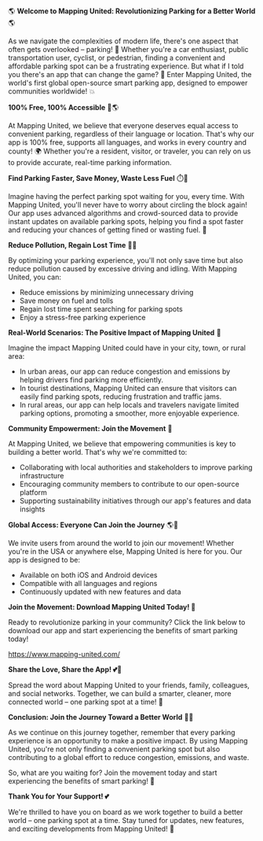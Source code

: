 🌎 **Welcome to Mapping United: Revolutionizing Parking for a Better World** 🌎

As we navigate the complexities of modern life, there's one aspect that often gets overlooked – parking! 🚗 Whether you're a car enthusiast, public transportation user, cyclist, or pedestrian, finding a convenient and affordable parking spot can be a frustrating experience. But what if I told you there's an app that can change the game? 🤩 Enter Mapping United, the world's first global open-source smart parking app, designed to empower communities worldwide! 💥

**100% Free, 100% Accessible** 💸🌎

At Mapping United, we believe that everyone deserves equal access to convenient parking, regardless of their language or location. That's why our app is 100% free, supports all languages, and works in every country and county! 🌍 Whether you're a resident, visitor, or traveler, you can rely on us to provide accurate, real-time parking information.

**Find Parking Faster, Save Money, Waste Less Fuel** ⏱️💸

Imagine having the perfect parking spot waiting for you, every time. With Mapping United, you'll never have to worry about circling the block again! Our app uses advanced algorithms and crowd-sourced data to provide instant updates on available parking spots, helping you find a spot faster and reducing your chances of getting fined or wasting fuel. 🚗

**Reduce Pollution, Regain Lost Time** 🌿⏰

By optimizing your parking experience, you'll not only save time but also reduce pollution caused by excessive driving and idling. With Mapping United, you can:

* Reduce emissions by minimizing unnecessary driving
* Save money on fuel and tolls
* Regain lost time spent searching for parking spots
* Enjoy a stress-free parking experience

**Real-World Scenarios: The Positive Impact of Mapping United** 🌈

Imagine the impact Mapping United could have in your city, town, or rural area:

* In urban areas, our app can reduce congestion and emissions by helping drivers find parking more efficiently.
* In tourist destinations, Mapping United can ensure that visitors can easily find parking spots, reducing frustration and traffic jams.
* In rural areas, our app can help locals and travelers navigate limited parking options, promoting a smoother, more enjoyable experience.

**Community Empowerment: Join the Movement** 🌟

At Mapping United, we believe that empowering communities is key to building a better world. That's why we're committed to:

* Collaborating with local authorities and stakeholders to improve parking infrastructure
* Encouraging community members to contribute to our open-source platform
* Supporting sustainability initiatives through our app's features and data insights

**Global Access: Everyone Can Join the Journey** 🌎👥

We invite users from around the world to join our movement! Whether you're in the USA or anywhere else, Mapping United is here for you. Our app is designed to be:

* Available on both iOS and Android devices
* Compatible with all languages and regions
* Continuously updated with new features and data

**Join the Movement: Download Mapping United Today! 📲**

Ready to revolutionize parking in your community? Click the link below to download our app and start experiencing the benefits of smart parking today!

https://www.mapping-united.com/

**Share the Love, Share the App! 💕👫**

Spread the word about Mapping United to your friends, family, colleagues, and social networks. Together, we can build a smarter, cleaner, more connected world – one parking spot at a time! 🌟

**Conclusion: Join the Journey Toward a Better World** 🌈💖

As we continue on this journey together, remember that every parking experience is an opportunity to make a positive impact. By using Mapping United, you're not only finding a convenient parking spot but also contributing to a global effort to reduce congestion, emissions, and waste.

So, what are you waiting for? Join the movement today and start experiencing the benefits of smart parking! 🚀

**Thank You for Your Support! 💕**

We're thrilled to have you on board as we work together to build a better world – one parking spot at a time. Stay tuned for updates, new features, and exciting developments from Mapping United! 📣
